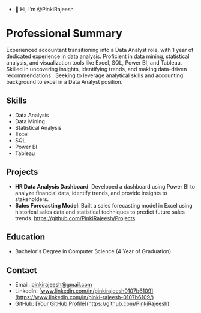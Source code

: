 - 👋 Hi, I’m @PinkiRajeesh


<!---
PinkiRajeesh/PinkiRajeesh is a ✨ special ✨ repository because its `README.md` (this file) appears on your GitHub profile.
You can click the Preview link to take a look at your changes.
--->
# Professional Summary

Experienced accountant transitioning into a Data Analyst role, with 1 year of dedicated experience in data analysis. Proficient in data mining, statistical analysis,
and visualization tools like Excel, SQL, Power BI, and Tableau. Skilled in uncovering insights, identifying trends, and making data-driven recommendations
. Seeking to leverage analytical skills and accounting background to excel in a Data Analyst position.

## Skills

- Data Analysis
- Data Mining
- Statistical Analysis
- Excel
- SQL
- Power BI
- Tableau

## Projects

- **HR Data Analysis Dashboard**: Developed a dashboard using Power BI to analyze financial data, identify trends, and provide insights to stakeholders.
- **Sales Forecasting Model**: Built a sales forecasting model in Excel using historical sales data and statistical techniques to predict future sales trends.
https://github.com/PinkiRajeesh/Projects
## Education

- Bachelor's Degree in Computer Science (4 Year of Graduation)

## Contact

- Email: pinkirajeesh@gmail.com
- LinkedIn: [www.linkedin.com/in/pinkirajeesh0107b6109](https://www.linkedin.com/in/pinki-rajeesh-0107b6109/)
- GitHub: [[Your GitHub Profile](https://github.com/your-github-profile)](https://github.com/PinkiRajeesh)
